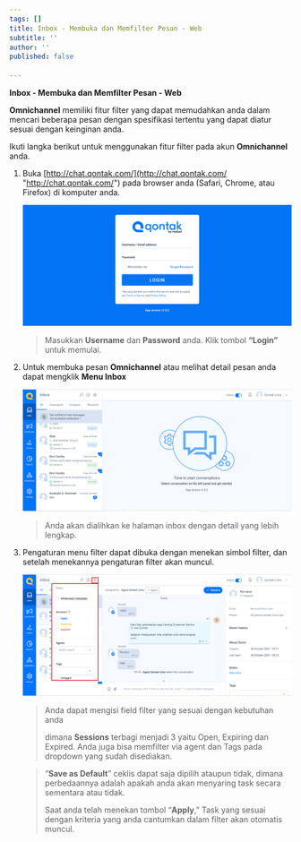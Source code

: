 ```yaml
---
tags: []
title: Inbox - Membuka dan Memfilter Pesan - Web
subtitle: ''
author: ''
published: false

---
```

**Inbox - Membuka dan Memfilter Pesan - Web**

**Omnichannel** memiliki fitur filter yang dapat memudahkan anda dalam mencari beberapa pesan dengan spesifikasi tertentu yang dapat diatur sesuai dengan keinginan anda.

Ikuti langka berikut untuk menggunakan fitur filter pada akun **Omnichannel** anda.

1. Buka [http://chat.qontak.com/](http://chat.qontak.com/ "http://chat.qontak.com/") pada browser anda (Safari, Chrome, atau Firefox) di komputer anda.

   ![](/uploads/login-qontak-c.png)

   > Masukkan **Username** dan **Password** anda. Klik tombol **“Login”** untuk memulai.
2. Untuk membuka pesan **Omnichannel** atau melihat detail pesan anda dapat mengklik **Menu Inbox** 

   ![](/uploads/inbox1-1.PNG)

   > Anda akan dialihkan ke halaman inbox dengan detail yang lebih lengkap.
3. Pengaturan menu filter dapat dibuka dengan menekan simbol filter, dan setelah menekannya pengaturan filter akan muncul.

   ![](/uploads/filteromni.PNG)

   > Anda dapat mengisi field filter yang sesuai dengan kebutuhan anda 
   >
   > dimana **Sessions** terbagi menjadi 3 yaitu Open, Expiring dan Expired. Anda juga bisa memfilter via agent dan Tags pada dropdown yang sudah disediakan.

   > “**Save as Default**” ceklis dapat saja dipilih ataupun tidak, dimana perbedaannya adalah apakah anda akan menyaring task secara sementara atau tidak.
   >
   > Saat anda telah menekan tombol “**Apply**,” Task yang sesuai dengan kriteria yang anda cantumkan dalam filter akan otomatis muncul.